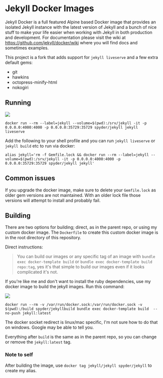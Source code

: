 # Jekyll Docker Images

Jekyll Docker is a full featured Alpine based Docker image that provides an isolated Jekyll instance with the latest version of Jekyll and a bunch of nice stuff to make your life easier when working with Jekyll in both production and development.  For documentation please visit the wiki at https://github.com/jekyll/docker/wiki where you will find docs and sometimes examples.

This project is a fork that adds support for `jekyll liveserve` and a few extra default gems:

* git
* hawkins
* octopress-minify-html
* nokogiri

## Running

[![](https://images.microbadger.com/badges/image/spyder/jekyll.svg)](https://microbadger.com/images/spyder/jekyll)

`docker run --rm --label=jekyll --volume=$(pwd):/srv/jekyll -it -p 0.0.0.0:4000:4000 -p 0.0.0.0:35729:35729 spyder/jekyll jekyll liveserve`

Add the following to your shell profile and you can run `jekyll liveserve` or `jekyll build` etc to run via docker:

```
alias jekyll='rm -f Gemfile.lock && docker run --rm --label=jekyll --volume=$(pwd):/srv/jekyll -it -p 0.0.0.0:4000:4000 -p 0.0.0.0:35729:35729 spyder/jekyll jekyll'
```

## Common issues

If you upgrade the docker image, make sure to delete your `Gemfile.lock` as older gem versions are not maintained. With an older lock file those versions will attempt to install and probably fail.

## Building

There are two options for building; direct, as in the parent repo, or using my custom docker image. The `Dockerfile` to create this custom docker image is in the root directory of this repository.

Direct instructions:
> You can build our images or any specific tag of an image with `bundle exec docker-template build` or `bundle exec docker-template build repo:tag`, yes it's that simple to build our images even if it looks complicated it's not.

If you're like me and don't want to install the ruby dependencies, use my docker image to build the jekyll images. Run this command:

[![](https://images.microbadger.com/badges/image/spyder/jekyllbuild.svg)](https://microbadger.com/images/spyder/jekyllbuild)

`docker run --rm -v /var/run/docker.sock:/var/run/docker.sock -v $(pwd):/build spyder/jekyllbuild bundle exec docker-template build  --no-push jekyll:latest`

The docker socket redirect is linux/mac specific, I'm not sure how to do that on windows. Google may be able to tell you.

Everything after `build` is the same as in the parent repo, so you can change or remove the `jekyll:latest` tag.

### Note to self

After building the image, use `docker tag jekyll/jekyll spyder/jekyll` to create my alias.
